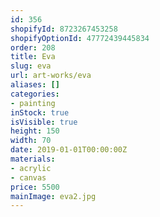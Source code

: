 ```yaml
---
id: 356
shopifyId: 8723267453258
shopifyOptionId: 47772439445834
order: 208
title: Eva
slug: eva
url: art-works/eva
aliases: []
categories:
- painting
inStock: true
isVisible: true
height: 150
width: 70
date: 2019-01-01T00:00:00Z
materials:
- acrylic
- canvas
price: 5500
mainImage: eva2.jpg
---
```

